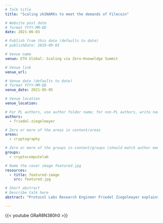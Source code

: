```yaml
---
# Talk title
title: "Scaling zkSNARKs to meet the demands of Filecoin"

# Website post date
# format YYYY-MM-DD
date: 2021-06-03

# Publish from this date (defaults to date)
# publishDate: 2019-09-03

# Venue name
venue: ETH Global: Scaling via Zero-Knoweldge Summit

# Venue link
venue_url:

# Venue date (defaults to date)
# format YYYY-MM-DD
venue_date: 2021-05-05

# Venue location
venue_location:

# For PL authors, use author folder name; for non-PL authors, write name as in paper within ""
authors:
  - friedel-ziegelmayer

# Zero or more of the areas in content/areas
areas:
  - cryptography

# Zero or more of the groups in content/groups (should match author membership)
groups:
  - cryptocomputelab

# Name the cover image featured.jpg
resources:
  - title: featured-image
    src: featured.jpg

# Short abstract
# Describe talk here
abstract: "Protocol Labs Research Engineer Friedel Ziegelmayer explains the technical accomplishments for solving scaling issues with the rising use of Filecoin."

---
```


{{< youtube GRaR8N380h0 >}}
